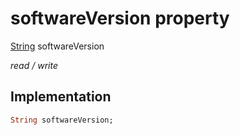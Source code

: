 


# softwareVersion property






[String](https://api.dart.dev/stable/2.12.3/dart-core/String-class.html) softwareVersion
  
_read / write_






## Implementation

```dart
String softwareVersion;


```







